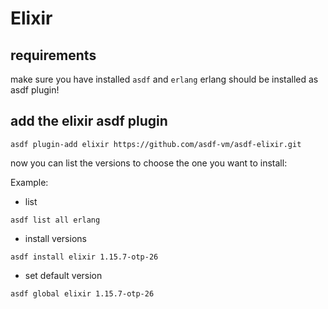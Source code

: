 # Elixir

## requirements 
make sure you have installed `asdf` and `erlang`
erlang should be installed as asdf plugin!

## add the elixir asdf plugin

`asdf plugin-add elixir https://github.com/asdf-vm/asdf-elixir.git`

now you can list the versions to choose 
the one you want to install:

Example: 

* list 

`asdf list all erlang`

* install versions

`asdf install elixir 1.15.7-otp-26`

* set default version

`asdf global elixir 1.15.7-otp-26`
